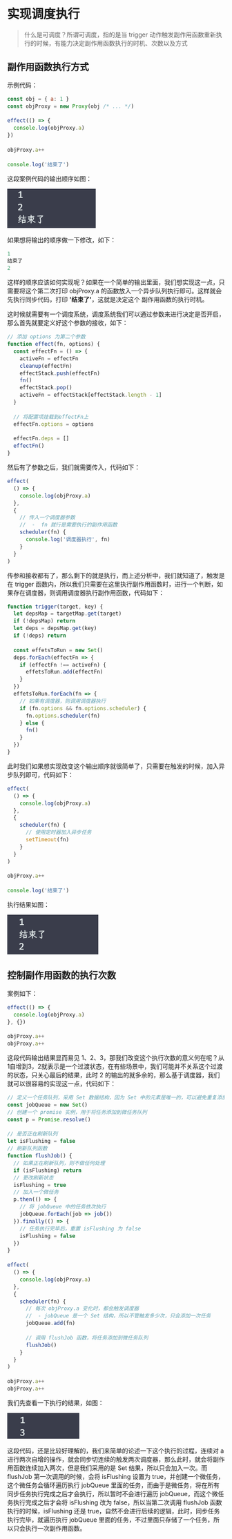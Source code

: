 # 实现调度执行
> 什么是可调度？所谓可调度，指的是当 trigger 动作触发副作用函数重新执行的时候，有能力决定副作用函数执行的时机、次数以及方式

## 副作用函数执行方式
示例代码：
```javascript
const obj = { a: 1 }
const objProxy = new Proxy(obj /* ... */)

effect(() => {
  console.log(objProxy.a)
})

objProxy.a++

console.log('结束了')
```
这段案例代码的输出顺序如图：

![image-20241015003538504](./04_实现调度执行.assets/image-20241015003538504.png)

如果想将输出的顺序做一下修改，如下：

```javascript
1
结束了
2
```

这样的顺序应该如何实现呢？如果在一个简单的输出里面，我们想实现这一点，只需要将这个第二次打印 objProxy.a 的函数放入一个异步队列执行即可。这样就会先执行同步代码，打印 **'结束了'**，这就是决定这个 副作用函数的执行时机。

这时候就需要有一个调度系统，调度系统我们可以通过参数来进行决定是否开启，那么首先就要定义好这个参数的接收，如下：

```javascript
// 添加 options 为第二个参数
function effect(fn, options) {
  const effectFn = () => {
    activeFn = effectFn
    cleanup(effectFn)
    effectStack.push(effectFn)
    fn()
    effectStack.pop()
    activeFn = effectStack[effectStack.length - 1]
  }

  // 将配置项挂载到effectFn上
  effectFn.options = options

  effectFn.deps = []
  effectFn()
}
```

然后有了参数之后，我们就需要传入，代码如下：

```javascript
effect(
  () => {
    console.log(objProxy.a)
  },
  {
    // 传入一个调度器参数
    //  -  fn 就行是需要执行的副作用函数
    scheduler(fn) {
      console.log('调度器执行', fn)
    }
  }
)
```

传参和接收都有了，那么剩下的就是执行，而上述分析中，我们就知道了，触发是在 trigger 函数内，所以我们只需要在这里执行副作用函数时，进行一个判断，如果存在调度器，则调用调度器执行副作用函数，代码如下：

```javascript
function trigger(target, key) {
  let depsMap = targetMap.get(target)
  if (!depsMap) return
  let deps = depsMap.get(key)
  if (!deps) return

  const effetsToRun = new Set()
  deps.forEach(effectFn => {
    if (effectFn !== activeFn) {
      effetsToRun.add(effectFn)
    }
  })
  effetsToRun.forEach(fn => {
    // 如果有调度器，则调用调度器执行
    if (fn.options && fn.options.scheduler) {
      fn.options.scheduler(fn)
    } else {
      fn()
    }
  })
}
```

此时我们如果想实现改变这个输出顺序就很简单了，只需要在触发的时候，加入异步队列即可，代码如下：

```javascript
effect(
  () => {
    console.log(objProxy.a)
  },
  {
    scheduler(fn) {
      // 使用定时器加入异步任务
      setTimeout(fn)
    }
  }
)

objProxy.a++

console.log('结束了')
```

执行结果如图：

![image-20241015005100969](./04_实现调度执行.assets/image-20241015005100969.png)

## 控制副作用函数的执行次数  

案例如下：

```javascript
effect(() => {
  console.log(objProxy.a)
}, {})

objProxy.a++
objProxy.a++
```

这段代码输出结果显而易见 1、2、3，那我们改变这个执行次数的意义何在呢？从1自增到3，2就表示是一个过渡状态，在有些场景中，我们可能并不关系这个过渡的状态，只关心最后的结果，此时 2 的输出的就多余的，那么基于调度器，我们就可以很容易的实现这一点，代码如下：

```javascript
// 定义一个任务队列，采用 Set 数据结构，因为 Set 中的元素是唯一的，可以避免重复添加任务
const jobQueue = new Set()
// 创建一个 promise 实例，用于将任务添加到微任务队列
const p = Promise.resolve()

// 是否正在刷新队列
let isFlushing = false
// 刷新队列函数
function flushJob() {
  // 如果正在刷新队列，则不做任何处理
  if (isFlushing) return
  // 更改刷新状态
  isFlushing = true
  // 加入一个微任务
  p.then(() => {
    // 将 jobQueue 中的任务依次执行
    jobQueue.forEach(job => job())
  }).finally(() => {
    // 任务执行完毕后，重置 isFlushing 为 false
    isFlushing = false
  })
}

effect(
  () => {
    console.log(objProxy.a)
  },
  {
    scheduler(fn) {
      // 每次 objProxy.a 变化时，都会触发调度器
      //  - jobQueue 是一个 Set 结构，所以不管触发多少次，只会添加一次任务
      jobQueue.add(fn)

      // 调用 flushJob 函数，将任务添加到微任务队列
      flushJob()
    }
  }
)

objProxy.a++
objProxy.a++
```

我们先查看一下执行的结果，如图：

![image-20241015012935778](./04_实现调度执行.assets/image-20241015012935778.png)

这段代码，还是比较好理解的，我们来简单的论述一下这个执行的过程，连续对 a 进行两次自增的操作，就会同步切连续的触发两次调度器，那么此时，就会将副作用函数连续加入两次，但是我们采用的是 Set 结果，所以只会加入一次。而 flushJob 第一次调用的时候，会将 isFlushing 设置为 true，并创建一个微任务，这个微任务会循环遍历执行 jobQueue 里面的任务，而由于是微任务，将在所有同步任务执行完成之后才会执行，所以暂时不会进行遍历 jobQueue，而这个微任务执行完成之后才会将 isFlushing 改为 false，所以当第二次调用 flushJob 函数执行的时候，isFlushing 还是 true，自然不会进行后续的逻辑，此时，同步任务执行完毕，就遍历执行 jobQueue 里面的任务，不过里面只存储了一个任务，所以只会执行一次副作用函数。

